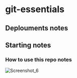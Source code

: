 # git-essentials

## Deplouments notes

## Starting notes

### How to use this repo notes

![Screenshot_6](https://user-images.githubusercontent.com/22450215/109680869-94aa7d00-7b85-11eb-95d1-df1d382dbdfe.jpg)

